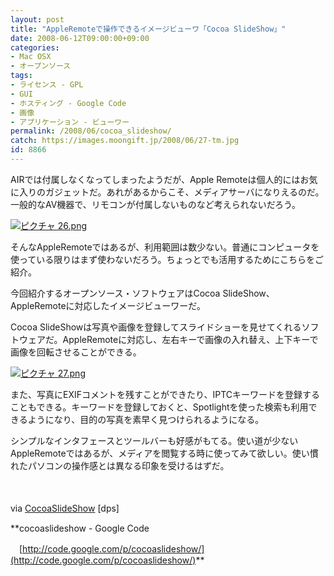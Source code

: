 ```yaml
---
layout: post
title: "AppleRemoteで操作できるイメージビューワ「Cocoa SlideShow」"
date: 2008-06-12T09:00:00+09:00
categories:
- Mac OSX
- オープンソース
tags: 
- ライセンス - GPL
- GUI
- ホスティング - Google Code
- 画像
- アプリケーション - ビューワー
permalink: /2008/06/cocoa_slideshow/
catch: https://images.moongift.jp/2008/06/27-tm.jpg
id: 8866
---
```

AIRでは付属しなくなってしまったようだが、Apple Remoteは個人的にはお気に入りのガジェットだ。あれがあるからこそ、メディアサーバになりえるのだ。一般的なAV機器で、リモコンが付属しないものなど考えられないだろう。

  

[![ピクチャ 26.png](https://images.moongift.jp/2008/06/26-tm.jpg)](https://images.moongift.jp/2008/06/26.jpg)

  

そんなAppleRemoteではあるが、利用範囲は数少ない。普通にコンピュータを使っている限りはまず使わないだろう。ちょっとでも活用するためにこちらをご紹介。

  

今回紹介するオープンソース・ソフトウェアはCocoa SlideShow、AppleRemoteに対応したイメージビューワーだ。

  
  
<!--more-->  

Cocoa SlideShowは写真や画像を登録してスライドショーを見せてくれるソフトウェアだ。AppleRemoteに対応し、左右キーで画像の入れ替え、上下キーで画像を回転させることができる。

  

[![ピクチャ 27.png](https://images.moongift.jp/2008/06/27-tm.jpg)](https://images.moongift.jp/2008/06/27.jpg)

  

また、写真にEXIFコメントを残すことができたり、IPTCキーワードを登録することもできる。キーワードを登録しておくと、Spotlightを使った検索も利用できるようになり、目的の写真を素早く見つけられるようになる。

  

シンプルなインタフェースとツールバーも好感がもてる。使い道が少ないAppleRemoteではあるが、メディアを閲覧する時に使ってみて欲しい。使い慣れたパソコンの操作感とは異なる印象を受けるはずだ。

  

　

  

via [CocoaSlideShow](http://dpsmac.com/1999) [dps]　

  

**cocoaslideshow - Google Code  
  
　[http://code.google.com/p/cocoaslideshow/](http://code.google.com/p/cocoaslideshow/)**

  
